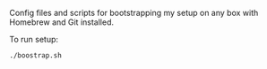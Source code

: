 Config files and scripts for bootstrapping my setup on any box with Homebrew and Git installed.

To run setup:

```
./boostrap.sh
```

